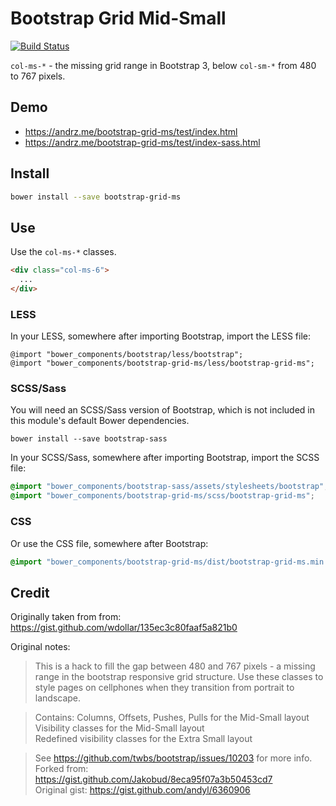 # Bootstrap Grid Mid-Small

[![Build Status](https://travis-ci.org/adjohnson916/bootstrap-grid-ms.svg)](https://travis-ci.org/adjohnson916/bootstrap-grid-ms)

`col-ms-*` - the missing grid range in Bootstrap 3, below `col-sm-*` from 480 to 767 pixels.

## Demo

* https://andrz.me/bootstrap-grid-ms/test/index.html
* https://andrz.me/bootstrap-grid-ms/test/index-sass.html


## Install

```sh
bower install --save bootstrap-grid-ms
```


## Use

Use the `col-ms-*` classes.

```html
<div class="col-ms-6">
  ...
</div>
```


### LESS

In your LESS, somewhere after importing Bootstrap, import the LESS file:

```less
@import "bower_components/bootstrap/less/bootstrap";
@import "bower_components/bootstrap-grid-ms/less/bootstrap-grid-ms";
```

### SCSS/Sass

You will need an SCSS/Sass version of Bootstrap, which is not included in this module's default Bower dependencies.

```
bower install --save bootstrap-sass
```

In your SCSS/Sass, somewhere after importing Bootstrap, import the SCSS file:

```scss
@import "bower_components/bootstrap-sass/assets/stylesheets/bootstrap";
@import "bower_components/bootstrap-grid-ms/scss/bootstrap-grid-ms";
```

### CSS

Or use the CSS file, somewhere after Bootstrap:

```css
@import "bower_components/bootstrap-grid-ms/dist/bootstrap-grid-ms.min.css";
```


## Credit

Originally taken from from: https://gist.github.com/wdollar/135ec3c80faaf5a821b0

Original notes:

> This is a hack to fill the gap between 480 and 767 pixels - a missing range
in the bootstrap responsive grid structure. Use these classes to style pages
on cellphones when they transition from portrait to landscape.

> Contains:
Columns, Offsets, Pushes, Pulls for the Mid-Small layout  
Visibility classes for the Mid-Small layout  
Redefined visibility classes for the Extra Small layout  

> See https://github.com/twbs/bootstrap/issues/10203 for more info.  
Forked from: https://gist.github.com/Jakobud/8eca95f07a3b50453cd7  
Original gist: https://gist.github.com/andyl/6360906  

